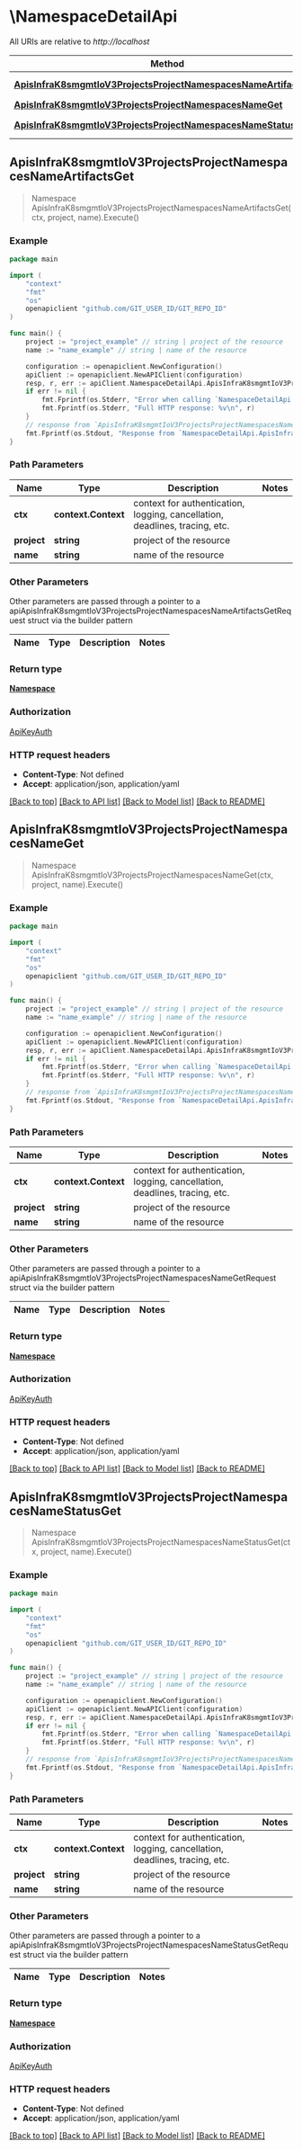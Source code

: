 # \NamespaceDetailApi

All URIs are relative to *http://localhost*

Method | HTTP request | Description
------------- | ------------- | -------------
[**ApisInfraK8smgmtIoV3ProjectsProjectNamespacesNameArtifactsGet**](NamespaceDetailApi.md#ApisInfraK8smgmtIoV3ProjectsProjectNamespacesNameArtifactsGet) | **Get** /apis/infra.k8smgmt.io/v3/projects/{project}/namespaces/{name}/artifacts | 
[**ApisInfraK8smgmtIoV3ProjectsProjectNamespacesNameGet**](NamespaceDetailApi.md#ApisInfraK8smgmtIoV3ProjectsProjectNamespacesNameGet) | **Get** /apis/infra.k8smgmt.io/v3/projects/{project}/namespaces/{name} | 
[**ApisInfraK8smgmtIoV3ProjectsProjectNamespacesNameStatusGet**](NamespaceDetailApi.md#ApisInfraK8smgmtIoV3ProjectsProjectNamespacesNameStatusGet) | **Get** /apis/infra.k8smgmt.io/v3/projects/{project}/namespaces/{name}/status | 



## ApisInfraK8smgmtIoV3ProjectsProjectNamespacesNameArtifactsGet

> Namespace ApisInfraK8smgmtIoV3ProjectsProjectNamespacesNameArtifactsGet(ctx, project, name).Execute()





### Example

```go
package main

import (
    "context"
    "fmt"
    "os"
    openapiclient "github.com/GIT_USER_ID/GIT_REPO_ID"
)

func main() {
    project := "project_example" // string | project of the resource
    name := "name_example" // string | name of the resource

    configuration := openapiclient.NewConfiguration()
    apiClient := openapiclient.NewAPIClient(configuration)
    resp, r, err := apiClient.NamespaceDetailApi.ApisInfraK8smgmtIoV3ProjectsProjectNamespacesNameArtifactsGet(context.Background(), project, name).Execute()
    if err != nil {
        fmt.Fprintf(os.Stderr, "Error when calling `NamespaceDetailApi.ApisInfraK8smgmtIoV3ProjectsProjectNamespacesNameArtifactsGet``: %v\n", err)
        fmt.Fprintf(os.Stderr, "Full HTTP response: %v\n", r)
    }
    // response from `ApisInfraK8smgmtIoV3ProjectsProjectNamespacesNameArtifactsGet`: Namespace
    fmt.Fprintf(os.Stdout, "Response from `NamespaceDetailApi.ApisInfraK8smgmtIoV3ProjectsProjectNamespacesNameArtifactsGet`: %v\n", resp)
}
```

### Path Parameters


Name | Type | Description  | Notes
------------- | ------------- | ------------- | -------------
**ctx** | **context.Context** | context for authentication, logging, cancellation, deadlines, tracing, etc.
**project** | **string** | project of the resource | 
**name** | **string** | name of the resource | 

### Other Parameters

Other parameters are passed through a pointer to a apiApisInfraK8smgmtIoV3ProjectsProjectNamespacesNameArtifactsGetRequest struct via the builder pattern


Name | Type | Description  | Notes
------------- | ------------- | ------------- | -------------



### Return type

[**Namespace**](Namespace.md)

### Authorization

[ApiKeyAuth](../README.md#ApiKeyAuth)

### HTTP request headers

- **Content-Type**: Not defined
- **Accept**: application/json, application/yaml

[[Back to top]](#) [[Back to API list]](../README.md#documentation-for-api-endpoints)
[[Back to Model list]](../README.md#documentation-for-models)
[[Back to README]](../README.md)


## ApisInfraK8smgmtIoV3ProjectsProjectNamespacesNameGet

> Namespace ApisInfraK8smgmtIoV3ProjectsProjectNamespacesNameGet(ctx, project, name).Execute()





### Example

```go
package main

import (
    "context"
    "fmt"
    "os"
    openapiclient "github.com/GIT_USER_ID/GIT_REPO_ID"
)

func main() {
    project := "project_example" // string | project of the resource
    name := "name_example" // string | name of the resource

    configuration := openapiclient.NewConfiguration()
    apiClient := openapiclient.NewAPIClient(configuration)
    resp, r, err := apiClient.NamespaceDetailApi.ApisInfraK8smgmtIoV3ProjectsProjectNamespacesNameGet(context.Background(), project, name).Execute()
    if err != nil {
        fmt.Fprintf(os.Stderr, "Error when calling `NamespaceDetailApi.ApisInfraK8smgmtIoV3ProjectsProjectNamespacesNameGet``: %v\n", err)
        fmt.Fprintf(os.Stderr, "Full HTTP response: %v\n", r)
    }
    // response from `ApisInfraK8smgmtIoV3ProjectsProjectNamespacesNameGet`: Namespace
    fmt.Fprintf(os.Stdout, "Response from `NamespaceDetailApi.ApisInfraK8smgmtIoV3ProjectsProjectNamespacesNameGet`: %v\n", resp)
}
```

### Path Parameters


Name | Type | Description  | Notes
------------- | ------------- | ------------- | -------------
**ctx** | **context.Context** | context for authentication, logging, cancellation, deadlines, tracing, etc.
**project** | **string** | project of the resource | 
**name** | **string** | name of the resource | 

### Other Parameters

Other parameters are passed through a pointer to a apiApisInfraK8smgmtIoV3ProjectsProjectNamespacesNameGetRequest struct via the builder pattern


Name | Type | Description  | Notes
------------- | ------------- | ------------- | -------------



### Return type

[**Namespace**](Namespace.md)

### Authorization

[ApiKeyAuth](../README.md#ApiKeyAuth)

### HTTP request headers

- **Content-Type**: Not defined
- **Accept**: application/json, application/yaml

[[Back to top]](#) [[Back to API list]](../README.md#documentation-for-api-endpoints)
[[Back to Model list]](../README.md#documentation-for-models)
[[Back to README]](../README.md)


## ApisInfraK8smgmtIoV3ProjectsProjectNamespacesNameStatusGet

> Namespace ApisInfraK8smgmtIoV3ProjectsProjectNamespacesNameStatusGet(ctx, project, name).Execute()





### Example

```go
package main

import (
    "context"
    "fmt"
    "os"
    openapiclient "github.com/GIT_USER_ID/GIT_REPO_ID"
)

func main() {
    project := "project_example" // string | project of the resource
    name := "name_example" // string | name of the resource

    configuration := openapiclient.NewConfiguration()
    apiClient := openapiclient.NewAPIClient(configuration)
    resp, r, err := apiClient.NamespaceDetailApi.ApisInfraK8smgmtIoV3ProjectsProjectNamespacesNameStatusGet(context.Background(), project, name).Execute()
    if err != nil {
        fmt.Fprintf(os.Stderr, "Error when calling `NamespaceDetailApi.ApisInfraK8smgmtIoV3ProjectsProjectNamespacesNameStatusGet``: %v\n", err)
        fmt.Fprintf(os.Stderr, "Full HTTP response: %v\n", r)
    }
    // response from `ApisInfraK8smgmtIoV3ProjectsProjectNamespacesNameStatusGet`: Namespace
    fmt.Fprintf(os.Stdout, "Response from `NamespaceDetailApi.ApisInfraK8smgmtIoV3ProjectsProjectNamespacesNameStatusGet`: %v\n", resp)
}
```

### Path Parameters


Name | Type | Description  | Notes
------------- | ------------- | ------------- | -------------
**ctx** | **context.Context** | context for authentication, logging, cancellation, deadlines, tracing, etc.
**project** | **string** | project of the resource | 
**name** | **string** | name of the resource | 

### Other Parameters

Other parameters are passed through a pointer to a apiApisInfraK8smgmtIoV3ProjectsProjectNamespacesNameStatusGetRequest struct via the builder pattern


Name | Type | Description  | Notes
------------- | ------------- | ------------- | -------------



### Return type

[**Namespace**](Namespace.md)

### Authorization

[ApiKeyAuth](../README.md#ApiKeyAuth)

### HTTP request headers

- **Content-Type**: Not defined
- **Accept**: application/json, application/yaml

[[Back to top]](#) [[Back to API list]](../README.md#documentation-for-api-endpoints)
[[Back to Model list]](../README.md#documentation-for-models)
[[Back to README]](../README.md)

